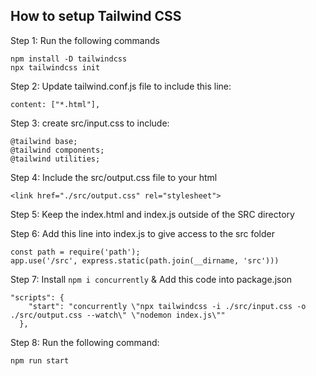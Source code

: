 ## How to setup Tailwind CSS

Step 1: Run the following commands

```
npm install -D tailwindcss
npx tailwindcss init
```

Step 2: Update tailwind.conf.js file to include this line:
```
content: ["*.html"],
```

Step 3: create src/input.css to include:
```
@tailwind base;
@tailwind components;
@tailwind utilities;
```

Step 4: Include the src/output.css file to your html
```
<link href="./src/output.css" rel="stylesheet">
```

Step 5: Keep the index.html and index.js outside of the SRC directory

Step 6: Add this line into index.js to give access to the src folder
```
const path = require('path');
app.use('/src', express.static(path.join(__dirname, 'src')))
```

Step 7: Install ```npm i concurrently``` & Add this code into package.json
```
"scripts": {
    "start": "concurrently \"npx tailwindcss -i ./src/input.css -o ./src/output.css --watch\" \"nodemon index.js\""
  },
```

Step 8: Run the following command:
```
npm run start
```
